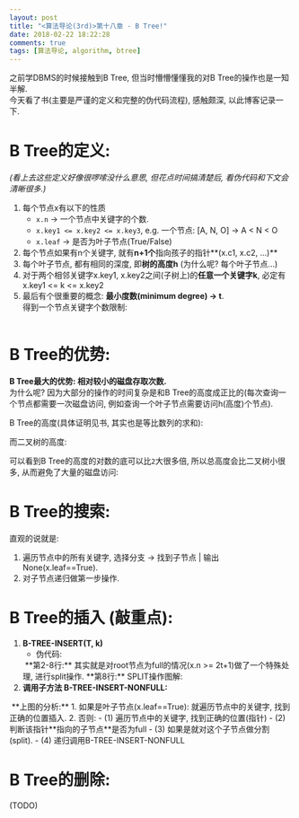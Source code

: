 ```yaml
---
layout: post
title: "<算法导论(3rd)>第十八章 - B Tree!"
date: 2018-02-22 18:22:28
comments: true
tags: [算法导论, algorithm, btree]
---
```


之前学DBMS的时候接触到B Tree, 但当时懵懵懂懂我的对B Tree的操作也是一知半解.   
今天看了书(主要是严谨的定义和完整的伪代码流程), 感触颇深, 以此博客记录一下.    


# B Tree的定义:
_(看上去这些定义好像很啰嗦没什么意思, 但花点时间搞清楚后, 看伪代码和下文会清晰很多.)_   

1. 每个节点x有以下的性质
    - `x.n` → 一个节点中关键字的个数.   
    - `x.key1 <= x.key2 <= x.key3`, e.g. 一个节点: [A, N, O] → A < N < O
    - `x.leaf` → 是否为叶子节点(True/False)
2. 每个节点如果有n个关键字, 就有**n+1个**指向孩子的指针**(x.c1, x.c2, ...)**
3. 每个叶子节点, 都有相同的深度, 即**树的高度h** (为什么呢? 每个叶子节点...)
4. 对于两个相邻关键字x.key1, x.key2之间(子树上)的**任意一个关键字k**, 必定有x.key1 <= k <= x.key2 
5. 最后有个很重要的概念: **最小度数(minimum degree) → t**.   
得到一个节点关键字个数限制:   
<img style="max-height:100px" class="lazy" data-original="/images/blog/180221_btree/equation_t.jpg">   
<!--more-->

# B Tree的优势: 
**B Tree最大的优势: 相对较小的磁盘存取次数.**   
为什么呢? 因为大部分的操作的时间复杂是和B Tree的高度成正比的(每次查询一个节点都需要一次磁盘访问, 例如查询一个叶子节点需要访问h(高度)个节点).    

B Tree的高度(具体证明见书, 其实也是等比数列的求和):    
<img style="max-height:100px" class="lazy" data-original="/images/blog/180221_btree/equation_h_1.jpg">   

而二叉树的高度:   
<img style="max-height:100px" class="lazy" data-original="/images/blog/180221_btree/equation_h_2.jpg">   

可以看到B Tree的高度的对数的底可以比`2`大很多倍, 所以总高度会比二叉树小很多, 从而避免了大量的磁盘访问:   
<img style="max-height:200px" class="lazy" data-original="/images/blog/180221_btree/def.jpg">   



# B Tree的搜索:
直观的说就是: 

1. 遍历节点中的所有关键字, 选择分支 → 找到子节点 | 输出None(x.leaf==True).
2. 对子节点递归做第一步操作. 



# B Tree的插入 (敲重点):

1. **B-TREE-INSERT(T, k)**
    - 伪代码:   
    <img style="max-height: 250px" class="lazy" data-original="/images/blog/180221_btree/insert1.jpg">   
    **第2-8行:** 其实就是对root节点为full的情况(x.n >= 2t+1)做了一个特殊处理, 进行split操作.   
    **第8行:** SPLIT操作图解:   
    <img style="max-height:130px" class="lazy" data-original="/images/blog/180221_btree/split_root.jpg">   
2. **调用子方法 B-TREE-INSERT-NONFULL:**    
<img style="max-height:350px" class="lazy" data-original="/images/blog/180221_btree/insert.jpg">   
**上图的分析:**
    1. 如果是叶子节点(x.leaf==True):   
    就遍历节点中的关键字, 找到正确的位置插入.
    2. 否则:
        - (1) 遍历节点中的关键字, 找到正确的位置(指针)
        - (2) 判断该指针**指向的子节点**是否为full
        - (3) 如果是就对这个子节点做分割(split).<img style="max-height:140px" class="lazy" data-original="/images/blog/180221_btree/split_child.jpg">   
        - (4) 递归调用B-TREE-INSERT-NONFULL




# B Tree的删除:
(TODO)


